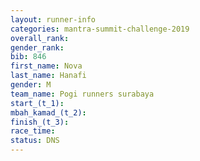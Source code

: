 ```yaml
---
layout: runner-info 
categories: mantra-summit-challenge-2019 
overall_rank:
gender_rank:
bib: 846
first_name: Nova
last_name: Hanafi
gender: M
team_name: Pogi runners surabaya
start_(t_1): 
mbah_kamad_(t_2): 
finish_(t_3): 
race_time: 
status: DNS
---
```

